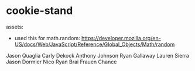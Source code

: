 # cookie-stand

<!-- TODO -->
assets: 
  - used this for math.random: https://developer.mozilla.org/en-US/docs/Web/JavaScript/Reference/Global_Objects/Math/random


<!--Collabss-->
Jason Quaglia
Carly Dekock
Anthony Johnson
Ryan Gallaway
Lauren Sierra
Jason Dormier
Nico Ryan
Brai Frauen
Chance 